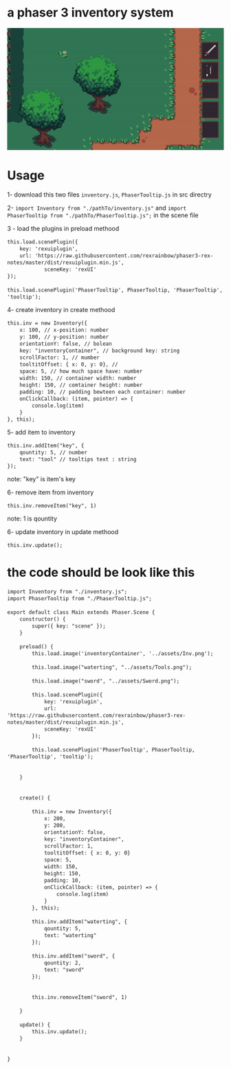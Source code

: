 # a phaser 3 inventory system

![sample](https://github.com/muhamadDev/Phaser-3-inventory-/blob/main/sample.gif)

# Usage

1- download this two files `inventory.js`, `PhaserTooltip.js` in src directry

2- `import Inventory from "./pathTo/inventory.js"` and  `import PhaserTooltip from "./pathTo/PhaserTooltip.js";` in the scene file

3 - load the plugins in preload methood
 
```
this.load.scenePlugin({
    key: 'rexuiplugin',
    url: 'https://raw.githubusercontent.com/rexrainbow/phaser3-rex-notes/master/dist/rexuiplugin.min.js',
            sceneKey: 'rexUI'
});
        
this.load.scenePlugin('PhaserTooltip', PhaserTooltip, 'PhaserTooltip', 'tooltip');
```

4- create inventory in create methood
```
this.inv = new Inventory({
    x: 100, // x-position: number
    y: 100, // y-position: number
    orientationY: false, // bolean
    key: "inventoryContainer", // background key: string
    scrollFactor: 1, // mumber 
    tooltitOffset: { x: 0, y: 0}, // 
    space: 5, // how much space have: number
    width: 150, // container width: number
    height: 150, // comtainer height: number
    padding: 10, // padding bewteen each container: number
    onClickCallback: (item, pointer) => {
        console.log(item)
    }
}, this);
```

5- add item to inventory 

```
this.inv.addItem("key", {
    qountity: 5, // number
    text: "tool" // tooltips text : string
});
```
note: "key" is item's key

6- remove item from inventory 
```
this.inv.removeItem("key", 1)
```
note: 1 is qountity

6- update inventory in update methood
```
this.inv.update();
```


# the code should be look like this
```
import Inventory from "./inventory.js";
import PhaserTooltip from "./PhaserTooltip.js";

export default class Main extends Phaser.Scene {
    constructor() {
        super({ key: "scene" });
    }
    
    preload() {
        this.load.image('inventoryContainer', '../assets/Inv.png');
        
        this.load.image("waterting", "../assets/Tools.png");
        
        this.load.image("sword", "../assets/Sword.png");
        
        this.load.scenePlugin({
            key: 'rexuiplugin',
            url: 'https://raw.githubusercontent.com/rexrainbow/phaser3-rex-notes/master/dist/rexuiplugin.min.js',
            sceneKey: 'rexUI'
        });
        
        this.load.scenePlugin('PhaserTooltip', PhaserTooltip, 'PhaserTooltip', 'tooltip');
        
        
    }
    

    create() {
        
        this.inv = new Inventory({
            x: 200,
            y: 200,
            orientationY: false,
            key: "inventoryContainer",
            scrollFactor: 1,
            tooltitOffset: { x: 0, y: 0} 
            space: 5,
            width: 150,
            height: 150,
            padding: 10,
            onClickCallback: (item, pointer) => {
                console.log(item)
            }
        }, this);
        
        this.inv.addItem("waterting", {
            qountity: 5,
            text: "waterting"
        });
        
        this.inv.addItem("sword", {
            qountity: 2,
            text: "sword"
        });
        
        
        this.inv.removeItem("sword", 1)
        
    }
    
    update() {
        this.inv.update();
    }
    
  
}



```
